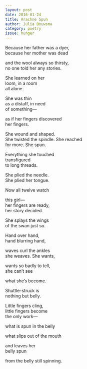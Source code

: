 ```yaml
---
layout: post 
date: 2016-01-24
title: Arachne Spun
author: Julia Bouwsma
category: poetry
issue: hunger
---
```

Because her father was a dyer,  
because her mother was dead

and the wool always so thirsty,  
no one told her any stories.

She learned on her  
loom, in a room  
all alone.

She was thin  
as a distaff, in need  
of something—

as if her fingers discovered  
her fingers.

She wound and shaped.  
She twisted the spindle. She reached  
for more. She spun.

Everything she touched  
transfigured  
to long threads.

She plied the needle.  
She plied her tongue.

Now all twelve watch

this girl—  
her fingers are ready,  
her story decided.

She splays the wings  
of the swan just so.

Hand over hand,  
hand blurring hand,

waves curl the ankles  
she weaves. She wants,

wants so badly to tell,  
she can’t see

what she’s become.

Shuttle-struck is  
nothing but belly.

Little fingers cling,  
little fingers become  
the only work—

what is spun in the belly

what slips out of the mouth

and leaves her  
belly spun

from the belly still spinning.